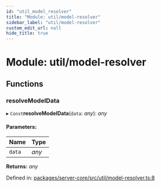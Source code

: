 ```yaml
---
id: "util_model_resolver"
title: "Module: util/model-resolver"
sidebar_label: "util/model-resolver"
custom_edit_url: null
hide_title: true
---
```


# Module: util/model-resolver

## Functions

### resolveModelData

▸ `Const`**resolveModelData**(`data`: *any*): *any*

#### Parameters:

Name | Type |
:------ | :------ |
`data` | *any* |

**Returns:** *any*

Defined in: [packages/server-core/src/util/model-resolver.ts:8](https://github.com/xr3ngine/xr3ngine/blob/65dfcf39a/packages/server-core/src/util/model-resolver.ts#L8)
